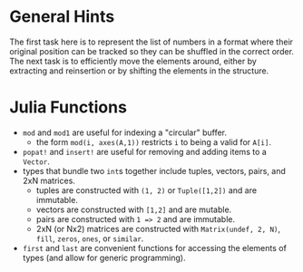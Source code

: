 General Hints
=============

The first task here is to represent the list of numbers in a format where their original position can be tracked so they can be shuffled in the correct order. The next task is to efficiently move the elements around, either by extracting and reinsertion or by shifting the elements in the structure.

Julia Functions
===============

- `mod` and `mod1` are useful for indexing a "circular" buffer.
    * the form `mod(i, axes(A,1))` restricts `i` to being a valid for `A[i]`.
- `popat!` and `insert!` are useful for removing and adding items to a `Vector`.
- types that bundle two `int`s together include tuples, vectors, pairs, and 2xN matrices.
    * tuples are constructed with `(1, 2)` or `Tuple([1,2])` and are immutable.
    * vectors are constructed with `[1,2]` and are mutable.
    * pairs are constructed with `1 => 2` and are immutable.
    * 2xN (or Nx2) matrices are constructed with `Matrix(undef, 2, N)`, `fill`, `zeros`, `ones`, or `similar`.
- `first` and `last` are convenient functions for accessing the elements of types (and allow for generic programming).
